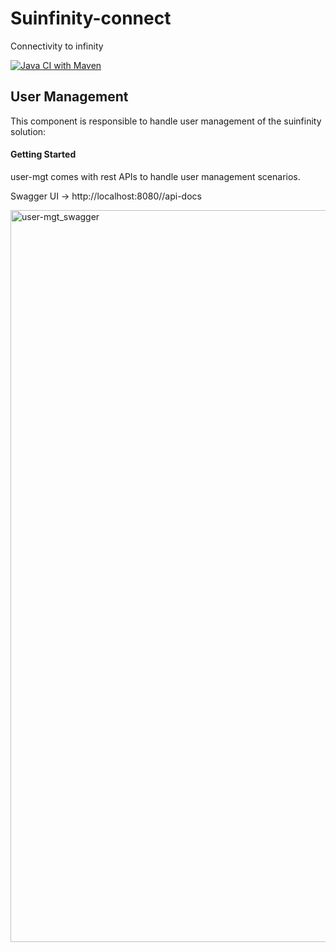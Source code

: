# Suinfinity-connect

Connectivity to infinity

[![Java CI with Maven](https://github.com/Susankha/suinfinity-connect/actions/workflows/maven.yml/badge.svg)](https://github.com/Susankha/suinfinity-connect/actions/workflows/maven.yml)

## User Management

This component is responsible to handle user management of the suinfinity solution:

#### Getting Started

user-mgt comes with rest APIs to handle user management scenarios.

Swagger UI -> http://localhost:8080//api-docs

<img width="1877" height="1171" alt="user-mgt_swagger" src="https://github.com/user-attachments/assets/57cfb70d-dae4-4d7c-9231-28027267fb15" />

